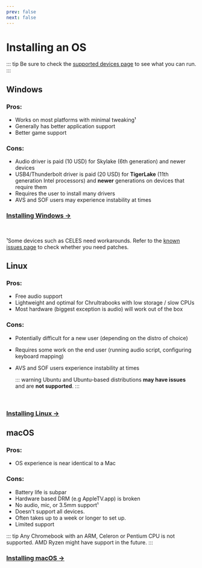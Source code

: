 ```yaml
---
prev: false
next: false
---
```


# Installing an OS

::: tip
Be sure to check the [supported devices page](../firmware/supported-devices.md) to see what you can run.
:::

## Windows

### Pros:

- Works on most platforms with minimal tweaking¹
- Generally has better application support
- Better game support

### Cons:

- Audio driver is paid (10 USD) for Skylake (6th generation) and newer devices
- USB4/Thunderbolt driver is paid (20 USD) for **TigerLake** (11th generation Intel processors) and **newer** generations on devices that require them
- Requires the user to install many drivers
- AVS and SOF users may experience instability at times

### [Installing Windows →](installing-windows.md)

<br>

¹Some devices such as CELES need workarounds. Refer to the [known issues page](known-issues.html) to check whether you need patches.

## Linux

### Pros:

- Free audio support
- Lightweight and optimal for Chrultrabooks with low storage / slow CPUs
- Most hardware (biggest exception is audio) will work out of the box

### Cons:

- Potentially difficult for a new user (depending on the distro of choice)
- Requires some work on the end user (running audio script, configuring keyboard mapping)
- AVS and SOF users experience instability at times

  ::: warning
  Ubuntu and Ubuntu-based distributions **may have issues** and are **not supported**.
  :::

<br>

### [Installing Linux →](installing-linux.md)

## macOS

### Pros:

- OS experience is near identical to a Mac

### Cons:

- Battery life is subpar
- Hardware based DRM (e.g AppleTV.app) is broken
- No audio, mic, or 3.5mm support¹
- Doesn't support all devices.
- Often takes up to a week or longer to set up.
- Limited support

::: tip
Any Chromebook with an ARM, Celeron or Pentium CPU is not supported. AMD Ryzen might have support in the future.
:::

### [Installing macOS →](installing-macos.md)
